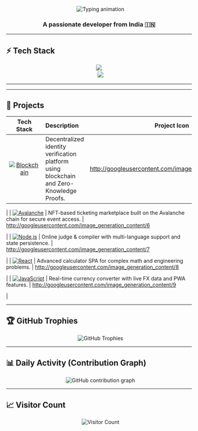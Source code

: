 <p align="center">
  <img src="https://readme-typing-svg.herokuapp.com?font=Fira+Code&size=44&duration=2500&pause=900&color=16BFFD&center=true&vCenter=true&width=700&lines=Hi,+I+am+Gourav" alt="Typing animation"/>
</p>

<h3 align="center">A passionate developer from India 🇮🇳</h3>

---

## ⚡ Tech Stack
<p align="center">
  <img src="https://skillicons.dev/icons?i=cpp,js,ts,react,nodejs,express,mongodb,solidity,html,css,git,github,vscode,figma&perline=7" />
  <br>
  <img src="https://skillicons.dev/icons?i=redux,python,tailwind,bootstrap,docker,jest,linux,ethereum&perline=7" />
</p>

---

---

## 🚀 Projects

| Tech Stack | Description | Project Icon |
|:----------:|:------------|:------------:|
| [![Blockchain](https://skillicons.dev/icons?i=solidity)](https://github.com/Mr-Bathwal/identity-dapp) | Decentralized identity verification platform using blockchain and Zero-Knowledge Proofs. | http://googleusercontent.com/image_generation_content/5

 |
| [![Avalanche](https://skillicons.dev/icons?i=ethereum)](https://github.com/Mr-Bathwal/hackathon) | NFT-based ticketing marketplace built on the Avalanche chain for secure event access. | http://googleusercontent.com/image_generation_content/6

 |
| [![Node.js](https://skillicons.dev/icons?i=nodejs,express,mongodb)](https://github.com/Mr-Bathwal/CodeHub) | Online judge & compiler with multi-language support and state persistence. | http://googleusercontent.com/image_generation_content/7

 |
| [![React](https://skillicons.dev/icons?i=react,js)](https://github.com/Mr-Bathwal/Super-Calculator) | Advanced calculator SPA for complex math and engineering problems. | http://googleusercontent.com/image_generation_content/8

 |
| [![JavaScript](https://skillicons.dev/icons?i=js)](https://github.com/Mr-Bathwal/currency-converter) | Real-time currency converter with live FX data and PWA features. | http://googleusercontent.com/image_generation_content/9

 |

---

## 🏆 GitHub Trophies
<p align="center">
  <img src="https://github-profile-trophy.vercel.app/?username=Mr-Bathwal&theme=onedark&column=6" alt="GitHub Trophies"/>
</p>

---

## 📊 Daily Activity (Contribution Graph)
<p align="center">
  <img src="https://github-readme-activity-graph.vercel.app/graph?username=Mr-Bathwal&theme=tokyo-night" alt="GitHub contribution graph" />
</p>

---

## 📈 Visitor Count
<p align="center">
  <img src="https://visitor-badge.laobi.icu/badge?page_id=Mr-Bathwal" alt="Visitor Count"/>
</p>
